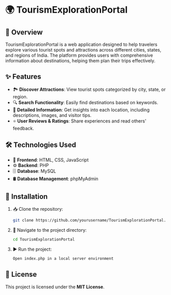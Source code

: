 # 🌍 TourismExplorationPortal

## 📌 Overview
TourismExplorationPortal is a web application designed to help travelers explore various tourist spots and attractions across different cities, states, and regions of India. The platform provides users with comprehensive information about destinations, helping them plan their trips effectively.

## ✨ Features
- 🏞 **Discover Attractions**: View tourist spots categorized by city, state, or region.
- 🔍 **Search Functionality**: Easily find destinations based on keywords.
- 📜 **Detailed Information**: Get insights into each location, including descriptions, images, and visitor tips.
- ⭐ **User Reviews & Ratings**: Share experiences and read others' feedback.

## 🛠 Technologies Used
- 🎨 **Frontend**: HTML, CSS, JavaScript  
- ⚙️ **Backend**: PHP  
- 🗄 **Database**: MySQL  
- 🛢 **Database Management**: phpMyAdmin  

## 🚀 Installation
1. 📥 Clone the repository:
   ```sh
   git clone https://github.com/yourusername/TourismExplorationPortal.git
   ```
2. 📂 Navigate to the project directory:
   ```sh
   cd TourismExplorationPortal
   ```
3. ▶️ Run the project:
   ```sh
   Open index.php in a local server environment
   ```

## 📜 License
This project is licensed under the **MIT License**.
